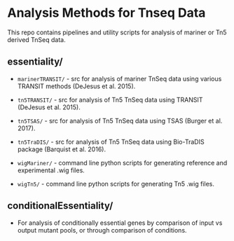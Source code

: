 # Analysis Methods for Tnseq Data
This repo contains pipelines and utility scripts for analysis of mariner or Tn5 derived TnSeq data.

## essentiality/
+ ```marinerTRANSIT/``` - src for analysis of mariner TnSeq data using various TRANSIT methods (DeJesus et al. 2015).

+ ```tn5TRANSIT/``` - src for analysis of Tn5 TnSeq data using TRANSIT (DeJesus et al. 2015).

+ ```tn5TSAS/``` - src for analysis of Tn5 TnSeq data using TSAS (Burger et al. 2017).

+ ```tn5TraDIS/``` - src for analysis of Tn5 TnSeq data using Bio-TraDIS package (Barquist et al. 2016).

+ ```wigMariner/``` - command line python scripts for generating reference and experimental .wig files.

+ ```wigTn5/``` - command line python scripts for generating Tn5 .wig files.

## conditionalEssentiality/

+ For analysis of conditionally essential genes by comparison of input vs output mutant pools, or through comparison of conditions.

